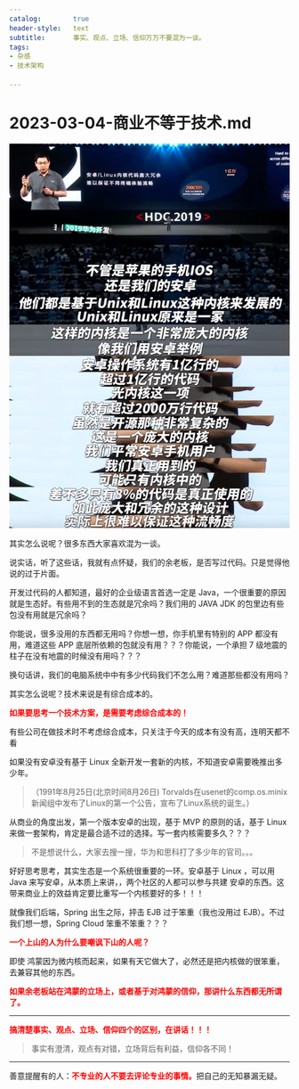 ```yaml
---
catalog:		true
header-style:	text
subtitle:		事实、观点、立场、信仰万万不要混为一谈。
tags:
- 杂感
- 技术架构

---
```


# 2023-03-04-商业不等于技术.md



![linux-2000wan.png](/img/someThinkings/2023-03-04/assets/linux-2000wan.png)



其实怎么说呢？很多东西大家喜欢混为一谈。

说实话，听了这些话，我就有点怀疑，我们的余老板，是否写过代码。只是觉得他说的过于片面。

开发过代码的人都知道，最好的企业级语言首选一定是 Java，一个很重要的原因就是生态好。有些用不到的生态就是冗余吗？我们用的 JAVA JDK 的包里边有些包没有用就是冗余吗？

你能说，很多没用的东西都无用吗？你想一想，你手机里有特别的 APP 都没有用，难道这些 APP 底层所依赖的包就没有用？？？你能说，一个承担 7 级地震的柱子在没有地震的时候没有用吗？？？

换句话讲，我们的电脑系统中中有多少代码我们不怎么用？难道那些都没有用吗？

其实怎么说呢？技术来说是有综合成本的。

<font color=red>**如果要思考一个技术方案，是需要考虑综合成本的！**</font> 

有些公司在做技术时不考虑综合成本，只关注于今天的成本有没有高，连明天都不看

如果没有安卓没有基于 Linux 全新开发一套新的内核，不知道安卓需要晚推出多少年。

> （1991年8月25日(北京时间8月26日) Torvalds在usenet的comp.os.minix新闻组中发布了Linux的第一个公告，宣布了Linux系统的诞生。）

从商业的角度出发，第一个版本安卓的出现，基于 MVP 的原则的话，基于 Linux 来做一套架构，肯定是最合适不过的选择。写一套内核需要多久？？？

> 不是想说什么，大家去搜一搜，华为和思科打了多少年的官司。。。

好好思考思考，其实生态是一个系统很重要的一环。安卓基于 Linux ，可以用 Java 来写安卓，从本质上来讲，，两个社区的人都可以参与共建 安卓的东西。这带来商业上的效益肯定要比重写一个内核要好的多！！！

就像我们后端，Spring 出生之际，抨击 EJB 过于笨重（我也没用过 EJB）。不过我们想一想，Spring Cloud 笨重不笨重？？？

<font color=red>**一个上山的人为什么要嘲讽下山的人呢？**</font>

即使 鸿蒙因为微内核而起来，如果有天它做大了，必然还是把内核做的很笨重，去兼容其他的东西。

<font color=red>**如果余老板站在鸿蒙的立场上，或者基于对鸿蒙的信仰，那讲什么东西都无所谓了。**  </font>

---

<font color=red>**搞清楚事实、观点、立场、信仰四个的区别，在讲话！！！**</font>

> 事实有澄清，观点有对错，立场背后有利益，信仰各不同！

---

善意提醒有的人：<font color=red>**不专业的人不要去评论专业的事情。**</font>把自己的无知暴漏无疑。

















